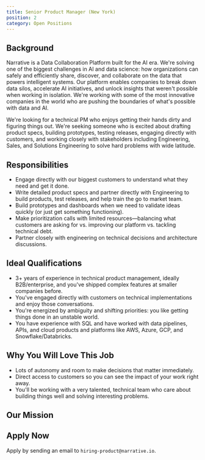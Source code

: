 ```yaml
---
title: Senior Product Manager (New York)
position: 2
category: Open Positions
---
```


## Background

Narrative is a Data Collaboration Platform built for the AI era. We're solving one of the biggest challenges in AI and data science: how organizations can safely and efficiently share, discover, and collaborate on the data that powers intelligent systems. Our platform enables companies to break down data silos, accelerate AI initiatives, and unlock insights that weren't possible when working in isolation. We're working with some of the most innovative companies in the world who are pushing the boundaries of what's possible with data and AI.

We're looking for a technical PM who enjoys getting their hands dirty and figuring things out. We're seeking someone who is excited about drafting product specs, building prototypes, testing releases, engaging directly with customers, and working closely with stakeholders including Engineering, Sales, and Solutions Engineering to solve hard problems with wide latitude.

## Responsibilities

- Engage directly with our biggest customers to understand what they need and get it done.
- Write detailed product specs and partner directly with Engineering to build products, test releases, and help train the go to market team.
- Build prototypes and dashboards when we need to validate ideas quickly (or just get something functioning).
- Make prioritization calls with limited resources—balancing what customers are asking for vs. improving our platform vs. tackling technical debt.
- Partner closely with engineering on technical decisions and architecture discussions.

## Ideal Qualifications

- 3+ years of experience in technical product management, ideally B2B/enterprise, and you've shipped complex features at smaller companies before.
- You've engaged directly with customers on technical implementations and enjoy those conversations.
- You're energized by ambiguity and shifting priorities: you like getting things done in an unstable world.
- You have experience with SQL and have worked with data pipelines, APIs, and cloud products and platforms like AWS, Azure, GCP, and Snowflake/Databricks.

## Why You Will Love This Job

- Lots of autonomy and room to make decisions that matter immediately.
- Direct access to customers so you can see the impact of your work right away.
- You'll be working with a very talented, technical team who care about building things well and solving interesting problems.

## Our Mission

<common-section section-name="mission"></common-section>

## Apply Now

Apply by sending an email to `hiring-product@narrative.io`.
